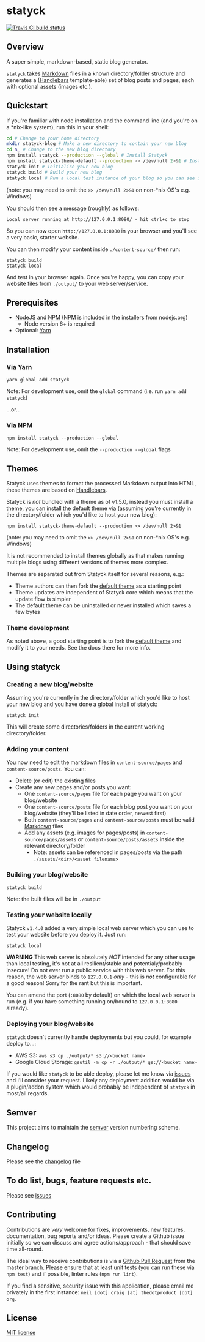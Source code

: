 # statyck

[![Travis CI build status](https://travis-ci.org/neilstuartcraig/statyck.svg)](https://travis-ci.org/neilstuartcraig/statyck)


## Overview
A super simple, markdown-based, static blog generator. 

`statyck` takes [Markdown](https://en.wikipedia.org/wiki/Markdown) files in a known directory/folder structure and generates a ([Handlebars](http://handlebarsjs.com/) template-able) set of blog posts and pages, each with optional assets (images etc.).


## Quickstart
If you're familiar with node installation and the command line (and you're on a *nix-like system), run this in your shell:

```sh
cd # Change to your home directory
mkdir statyck-blog # Make a new directory to contain your new blog
cd $_ # Change to the new blog directory
npm install statyck --production --global # Install Statyck
npm install statyck-theme-default --production >> /dev/null 2>&1 # Install the default theme for Statyck
statyck init # Initialise your new blog
statyck build # Build your new blog
statyck local # Run a local test instance of your blog so you can see it locally before deploying
```

(note: you may need to omit the `>> /dev/null 2>&1` on non-*nix OS's e.g. Windows)

You should then see a message (roughly) as follows:

```
Local server running at http://127.0.0.1:8080/ - hit ctrl+c to stop
```

So you can now open `http://127.0.0.1:8080` in your browser and you'll see a very basic, starter website.

You can then modify your content inside `./content-source/` then run:

```
statyck build
statyck local
```

And test in your browser again. Once you're happy, you can copy your website files from `./output/` to your web server/service.



## Prerequisites
* [NodeJS](https://nodejs.org/) and [NPM](https://www.npmjs.com/) (NPM is included in the installers from nodejs.org)
    * Node version 6+ is required
* Optional: [Yarn]()


## Installation

### Via Yarn  
```
yarn global add statyck
```  
Note: For development use, omit the `global` command (i.e. run `yarn add statyck`)

...or...

### Via NPM  
```
npm install statyck --production --global
```  
Note: For development use, omit the `--production --global` flags  


## Themes
Statyck uses themes to format the processed Markdown output into HTML, these themes are based on [Handlebars](http://handlebarsjs.com/).

Statyck is _not_ bundled with a theme as of v1.5.0, instead you must install a theme, you can install the default theme via (assuming you're currently in the directory/folder which you'd like to host your new blog):

```
npm install statyck-theme-default --production >> /dev/null 2>&1
```

(note: you may need to omit the `>> /dev/null 2>&1` on non-*nix OS's e.g. Windows)

It is not recommended to install themes globally as that makes running multiple blogs using different versions of themes more complex.


Themes are separated out from Statyck itself for several reasons, e.g.:

* Theme authors can then fork the [default theme](https://github.com/neilstuartcraig/statyck-theme-default) as a starting point
* Theme updates are independent of Statyck core which means that the update flow is simpler
* The default theme can be uninstalled or never installed which saves a few bytes


### Theme development
As noted above, a good starting point is to fork the [default theme](https://github.com/neilstuartcraig/statyck-theme-default) and modify it to your needs. See the docs there for more info.


## Using statyck

### Creating a new blog/website
Assuming you're currently in the directory/folder which you'd like to host your new blog and you have done a global install of statyck:  

```
statyck init
```

This will create some directories/folders in the current working directory/folder.

### Adding your content
You now need to edit the markdown files in `content-source/pages` and `content-source/posts`. You can:

* Delete (or edit) the existing files
* Create any new pages and/or posts you want:
    * One `content-source/pages` file for each page you want on your blog/website
    * One `content-source/posts` file for each blog post you want on your blog/website (they'll be listed in date order, newest first)
    * Both `content-source/pages` and `content-source/posts` must be valid [Markdown](https://en.wikipedia.org/wiki/Markdown) files
    * Add any assets (e.g. images for pages/posts) in `content-source/pages/assets` or `content-source/posts/assets` inside the relevant directory/folder
        * Note: assets can be referenced in pages/posts via the path `./assets/<dir>/<asset filename>`

### Building your blog/website

```
statyck build
```

Note: the built files will be in `./output` 


### Testing your website locally

Statyck `v1.4.0` added a very simple local web server which you can use to test your website before you deploy it. Just run:

```
statyck local
```

**WARNING** This web server is absolutely *NOT* intended for any other usage than local testing, it's not at all resilient/stable and potentialy/probably insecure! Do not ever run a public service with this web server. For this reason, the web server binds to `127.0.0.1` *only* - this is *not* configurable for a good reason! Sorry for the rant but this is important.

You can amend the port (`:8080` by default) on which the local web server is run (e.g. if you have something running on/bound to `127.0.0.1:8080` already).


### Deploying your blog/website
`statyck` doesn't currently handle deployments but you could, for example deploy to...:

* AWS S3: `aws s3 cp ./output/* s3://<bucket name>`
* Google Cloud Storage: `gsutil -m cp -r ./output/* gs://<bucket name>`

If you would like `statyck` to be able deploy, please let me know via [issues](./issues) and I'll consider your request. Likely any deployment addition would be via a plugin/addon system which would probably be independent of `statyck` in most/all regards.


## Semver
This project aims to maintain the [semver](http://semver.org/) version numbering scheme.


## Changelog
Please see the [changelog](./changelog.md) file


## To do list, bugs, feature requests etc.
Please see [issues](./issues)


## Contributing
Contributions are *very* welcome for fixes, improvements, new features, documentation, bug reports and/or ideas. Please create a Github issue initially so we can discuss and agree actions/approach - that should save time all-round.

The ideal way to receive contributions is via a [Github Pull Request](https://help.github.com/articles/using-pull-requests/) from the master branch. Please ensure that at least unit tests (you can run these via `npm test`) and if possible, linter rules (`npm run lint`).

If you find a sensitive, security issue with this application, please email me privately in the first instance: `neil [dot] craig [at] thedotproduct [dot] org`.


## License
[MIT license](./license.md)
